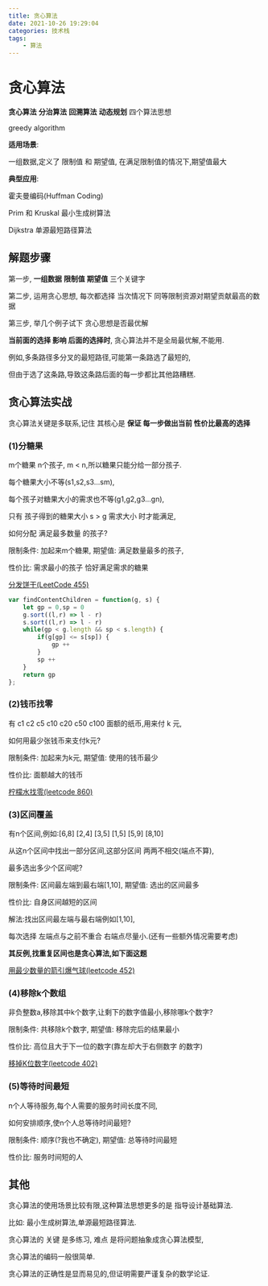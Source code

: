 ```yaml
---
title: 贪心算法
date: 2021-10-26 19:29:04
categories: 技术栈
tags: 
    - 算法
---
```


# 贪心算法

__贪心算法__ __分治算法__ __回溯算法__ __动态规划__ 四个算法思想

greedy algorithm

__适用场景__:

一组数据,定义了 限制值 和 期望值, 在满足限制值的情况下,期望值最大

__典型应用__:

霍夫曼编码(Huffman Coding)

Prim 和 Kruskal 最小生成树算法

Dijkstra 单源最短路径算法


## 解题步骤

第一步, __一组数据__ __限制值__ __期望值__ 三个关键字

第二步, 运用贪心思想, 每次都选择 当次情况下 同等限制资源对期望贡献最高的数据

第三步, 举几个例子试下 贪心思想是否最优解


__当前面的选择 影响 后面的选择时__, 贪心算法并不是全局最优解,不能用.

例如,多条路径多分叉的最短路径,可能第一条路选了最短的,

但由于选了这条路,导致这条路后面的每一步都比其他路糟糕.

## 贪心算法实战

贪心算法关键是多联系,记住 其核心是 __保证 每一步做出当前 性价比最高的选择__

### (1)分糖果

m个糖果 n个孩子, m < n,所以糖果只能分给一部分孩子.

每个糖果大小不等(s1,s2,s3...sm),

每个孩子对糖果大小的需求也不等(g1,g2,g3...gn),

只有 孩子得到的糖果大小 s > g 需求大小 时才能满足,

如何分配 满足最多数量 的孩子? 


限制条件: 加起来m个糖果, 期望值: 满足数量最多的孩子,

性价比: 需求最小的孩子 恰好满足需求的糖果

[分发饼干(LeetCode 455)](https://leetcode-cn.com/problems/assign-cookies/)

```js
var findContentChildren = function(g, s) {
    let gp = 0,sp = 0
    g.sort((l,r) => l - r)
    s.sort((l,r) => l - r)
    while(gp < g.length && sp < s.length) {
        if(g[gp] <= s[sp]) {
            gp ++
        }
        sp ++
    }
    return gp
};
```

### (2)钱币找零

有 c1 c2 c5 c10 c20 c50 c100 面额的纸币,用来付 k 元,

如何用最少张钱币来支付k元?


限制条件: 加起来为k元, 期望值: 使用的钱币最少

性价比: 面额越大的钱币

[柠檬水找零(leetcode 860)](https://leetcode-cn.com/problems/lemonade-change/)

### (3)区间覆盖

有n个区间,例如:[6,8] [2,4] [3,5] [1,5] [5,9] [8,10]

从这n个区间中找出一部分区间,这部分区间 两两不相交(端点不算),

最多选出多少个区间呢?


限制条件: 区间最左端到最右端[1,10], 期望值: 选出的区间最多

性价比: 自身区间越短的区间

解法:找出区间最左端与最右端例如[1,10],

每次选择 左端点与之前不重合 右端点尽量小.(还有一些额外情况需要考虑)

__其反例,找重复区间也是贪心算法,如下面这题__

[用最少数量的箭引爆气球(leetcode 452)](https://leetcode-cn.com/problems/minimum-number-of-arrows-to-burst-balloons/)

### (4)移除k个数组

非负整数a,移除其中k个数字,让剩下的数字值最小,移除哪k个数字?


限制条件: 共移除k个数字, 期望值: 移除完后的结果最小

性价比: 高位且大于下一位的数字(靠左却大于右侧数字 的数字)

[移掉K位数字(leetcode 402)](https://www.algomooc.com/algocamp2)

### (5)等待时间最短

n个人等待服务,每个人需要的服务时间长度不同,

如何安排顺序,使n个人总等待时间最短?


限制条件: 顺序(?我也不确定), 期望值: 总等待时间最短

性价比: 服务时间短的人

## 其他

贪心算法的使用场景比较有限,这种算法思想更多的是 指导设计基础算法.

比如: 最小生成树算法,单源最短路径算法.

贪心算法的 关键 是多练习, 难点 是将问题抽象成贪心算法模型,

贪心算法的编码一般很简单.

贪心算法的正确性是显而易见的,但证明需要严谨复杂的数学论证.
